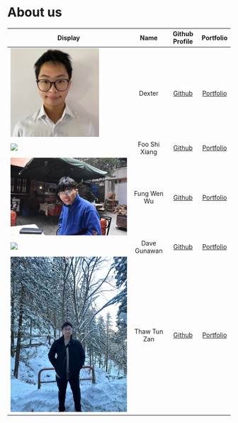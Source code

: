 # About us
Display |     Name      | Github Profile | Portfolio 
--------|:-------------:|:--------------:|:---------:
![Dexter's photo](images/Dexter.jpg) |     Dexter    | [Github](https://github.com/dextboy/) | [Portfolio](docs/team/dextboy.md)
![](https://via.placeholder.com/100.png?text=Photo) | Foo Shi Xiang | [Github](https://github.com/sxfoo) | [Portfolio](docs/team/sxfoo.md)
![WenWu's photo](images/WenWu.jpg) |  Fung Wen Wu  | [Github](https://github.com/fungg0) | [Portfolio](docs/team/fungg0.md)
![](https://via.placeholder.com/100.png?text=Photo) | Dave Gunawan  | [Github](https://github.com/jensonjenkins) | [Portfolio](docs/team/jensonjenkins.md)
![Thaw's photo](images/Thaw.jpg) | Thaw Tun Zan  | [Github](https://github.com/ThawTunZan) | [Portfolio](docs/team/thawtunzan.md)
